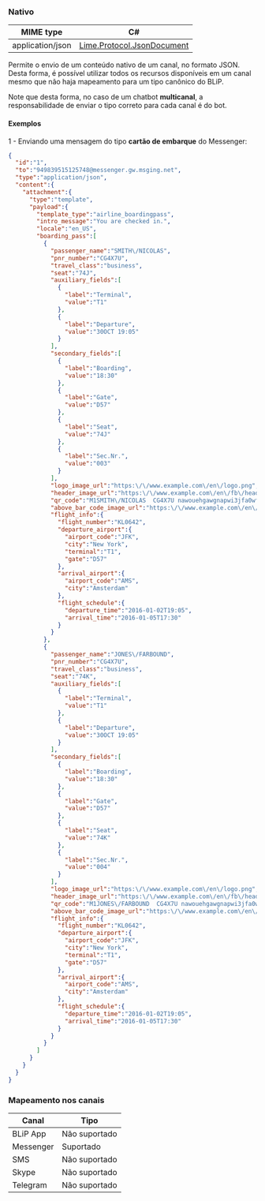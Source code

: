 ### Nativo
| MIME type                            | C#                                 |
|--------------------------------------|------------------------------------|
| application/json                     | [Lime.Protocol.JsonDocument](https://github.com/takenet/lime-csharp/blob/master/src/Lime.Protocol/JsonDocument.cs) |

Permite o envio de um conteúdo nativo de um canal, no formato JSON. Desta forma, é possível utilizar todos os recursos disponíveis em um canal mesmo que não haja mapeamento para um tipo canônico do BLiP.

Note que desta forma, no caso de um chatbot **multicanal**, a responsabilidade de enviar o tipo correto para cada canal é do bot.

#### Exemplos
1 - Enviando uma mensagem do tipo **cartão de embarque** do Messenger:
```json
{  
  "id":"1",
  "to":"949839515125748@messenger.gw.msging.net",
  "type":"application/json",
  "content":{  
    "attachment":{  
      "type":"template",
      "payload":{  
        "template_type":"airline_boardingpass",
        "intro_message":"You are checked in.",
        "locale":"en_US",
        "boarding_pass":[  
          {  
            "passenger_name":"SMITH\/NICOLAS",
            "pnr_number":"CG4X7U",
            "travel_class":"business",
            "seat":"74J",
            "auxiliary_fields":[  
              {  
                "label":"Terminal",
                "value":"T1"
              },
              {  
                "label":"Departure",
                "value":"30OCT 19:05"
              }
            ],
            "secondary_fields":[  
              {  
                "label":"Boarding",
                "value":"18:30"
              },
              {  
                "label":"Gate",
                "value":"D57"
              },
              {  
                "label":"Seat",
                "value":"74J"
              },
              {  
                "label":"Sec.Nr.",
                "value":"003"
              }
            ],
            "logo_image_url":"https:\/\/www.example.com\/en\/logo.png",
            "header_image_url":"https:\/\/www.example.com\/en\/fb\/header.png",
            "qr_code":"M1SMITH\/NICOLAS  CG4X7U nawouehgawgnapwi3jfa0wfh",
            "above_bar_code_image_url":"https:\/\/www.example.com\/en\/PLAT.png",
            "flight_info":{  
              "flight_number":"KL0642",
              "departure_airport":{  
                "airport_code":"JFK",
                "city":"New York",
                "terminal":"T1",
                "gate":"D57"
              },
              "arrival_airport":{  
                "airport_code":"AMS",
                "city":"Amsterdam"
              },
              "flight_schedule":{  
                "departure_time":"2016-01-02T19:05",
                "arrival_time":"2016-01-05T17:30"
              }
            }
          },
          {  
            "passenger_name":"JONES\/FARBOUND",
            "pnr_number":"CG4X7U",
            "travel_class":"business",
            "seat":"74K",
            "auxiliary_fields":[  
              {  
                "label":"Terminal",
                "value":"T1"
              },
              {  
                "label":"Departure",
                "value":"30OCT 19:05"
              }
            ],
            "secondary_fields":[  
              {  
                "label":"Boarding",
                "value":"18:30"
              },
              {  
                "label":"Gate",
                "value":"D57"
              },
              {  
                "label":"Seat",
                "value":"74K"
              },
              {  
                "label":"Sec.Nr.",
                "value":"004"
              }
            ],
            "logo_image_url":"https:\/\/www.example.com\/en\/logo.png",
            "header_image_url":"https:\/\/www.example.com\/en\/fb\/header.png",
            "qr_code":"M1JONES\/FARBOUND  CG4X7U nawouehgawgnapwi3jfa0wfh",
            "above_bar_code_image_url":"https:\/\/www.example.com\/en\/PLAT.png",
            "flight_info":{  
              "flight_number":"KL0642",
              "departure_airport":{  
                "airport_code":"JFK",
                "city":"New York",
                "terminal":"T1",
                "gate":"D57"
              },
              "arrival_airport":{  
                "airport_code":"AMS",
                "city":"Amsterdam"
              },
              "flight_schedule":{  
                "departure_time":"2016-01-02T19:05",
                "arrival_time":"2016-01-05T17:30"
              }
            }
          }
        ]
      }
    }
  }
}
```

### Mapeamento nos canais

| Canal              | Tipo                    | 
|--------------------|-------------------------|
| BLiP App           | Não suportado           |
| Messenger          | Suportado               |
| SMS                | Não suportado           |
| Skype              | Não suportado           |
| Telegram           | Não suportado           |
